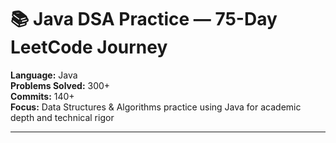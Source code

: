 # 📚 Java DSA Practice — 75-Day LeetCode Journey

**Language:** Java  
**Problems Solved:** 300+  
**Commits:** 140+  
**Focus:** Data Structures & Algorithms practice using Java for academic depth and technical rigor

---
